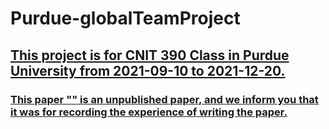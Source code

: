 # Purdue-globalTeamProject

<u><h2>This project is for CNIT 390 Class in Purdue University from 2021-09-10 to 2021-12-20.</h2></u>
<u><h3>This paper "<a href = "Crack detecting method with YOLOv3" />" is an unpublished paper, and we inform you that it was for recording the experience of writing the paper.</h3></u>

